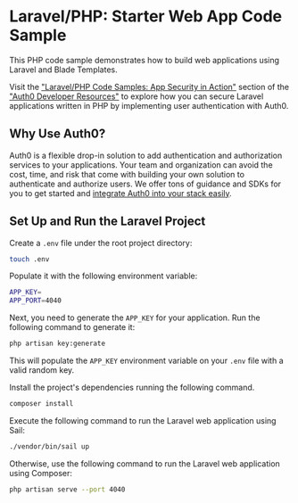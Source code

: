 # Laravel/PHP: Starter Web App Code Sample

This PHP code sample demonstrates how to build web applications using Laravel and Blade Templates.

Visit the ["Laravel/PHP Code Samples: App Security in Action"](https://developer.auth0.com/resources/code-samples/web-app/laravel) section of the ["Auth0 Developer Resources"](https://developer.auth0.com/resources) to explore how you can secure Laravel applications written in PHP by implementing user authentication with Auth0.

## Why Use Auth0?

Auth0 is a flexible drop-in solution to add authentication and authorization services to your applications. Your team and organization can avoid the cost, time, and risk that come with building your own solution to authenticate and authorize users. We offer tons of guidance and SDKs for you to get started and [integrate Auth0 into your stack easily](https://developer.auth0.com/resources/code-samples/full-stack).

## Set Up and Run the Laravel Project

Create a `.env` file under the root project directory:

```bash
touch .env
```

Populate it with the following environment variable:

```bash
APP_KEY=
APP_PORT=4040
```

Next, you need to generate the `APP_KEY` for your application. Run the following command to generate it:

```bash
php artisan key:generate
```

This will populate the `APP_KEY` environment variable on your `.env` file with a valid random key.

Install the project's dependencies running the following command.

```bash
composer install
```

Execute the following command to run the Laravel web application using Sail:

```bash
./vendor/bin/sail up
```

Otherwise, use the following command to run the Laravel web application using Composer:

```bash
php artisan serve --port 4040
```
